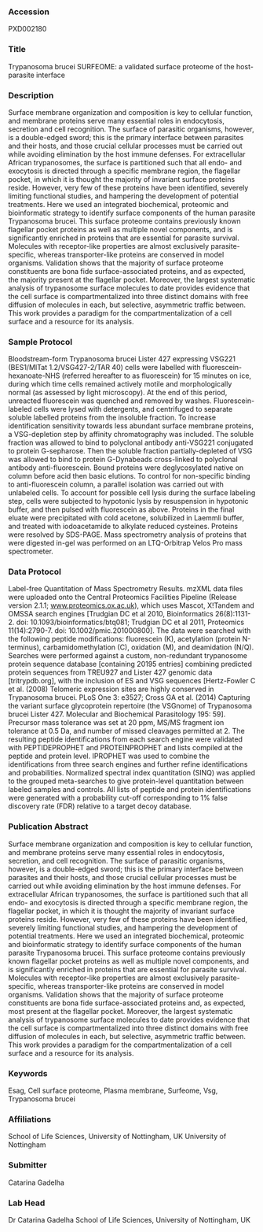 ### Accession
PXD002180

### Title
Trypanosoma brucei SURFEOME: a validated surface proteome of the 
host-parasite interface

### Description
Surface membrane organization and composition is key to cellular function, and membrane proteins serve many essential roles in endocytosis, secretion and cell recognition. The surface of parasitic organisms, however, is a double-edged sword; this is the primary interface between parasites and their hosts, and those crucial cellular processes must be carried out while avoiding elimination by the host immune defenses. For extracellular African trypanosomes, the surface is partitioned such that all endo- and exocytosis is directed through a specific membrane region, the flagellar pocket, in which it is thought the majority of invariant surface proteins reside. However, very few of these proteins have been identified, severely limiting functional studies, and hampering the development of potential treatments. Here we used an integrated biochemical, proteomic and bioinformatic strategy to identify surface components of the human parasite Trypanosoma brucei. This surface proteome contains previously known flagellar pocket proteins as well as multiple novel components, and is significantly enriched in proteins that are essential for parasite survival. Molecules with receptor-like properties are almost exclusively parasite-specific, whereas transporter-like proteins are conserved in model organisms. Validation shows that the majority of surface proteome constituents are bona fide surface-associated proteins, and as expected, the majority present at the flagellar pocket. Moreover, the largest systematic analysis of trypanosome surface molecules to date provides evidence that the cell surface is compartmentalized into three distinct domains with free diffusion of molecules in each, but selective, asymmetric traffic between. This work provides a paradigm for the compartmentalization of a cell surface and a resource for its analysis.

### Sample Protocol
Bloodstream-form Trypanosoma brucei Lister 427 expressing VSG221 (BES1/MITat 1.2/VSG427-2/TAR 40) cells were labelled with fluorescein-hexanoate-NHS (referred hereafter to as fluorescein) for 15 minutes on ice, during which time cells remained actively motile and morphologically normal (as assessed by light microscopy). At the end of this period, unreacted fluorescein was quenched and removed by washes. Fluorescein-labeled cells were lysed with detergents, and centrifuged to separate soluble labelled proteins from the insoluble fraction. To increase identification sensitivity towards less abundant surface membrane proteins, a VSG-depletion step by affinity chromatography was included. The soluble fraction was allowed to bind to polyclonal antibody anti-VSG221 conjugated to protein G-sepharose. Then the soluble fraction partially-depleted of VSG was allowed to bind to protein G-Dynabeads cross-linked to polyclonal antibody anti-fluorescein. Bound proteins were deglycosylated native on column before acid then basic elutions. To control for non-specific binding to anti-fluorescein column, a parallel isolation was carried out with unlabeled cells. To account for possible cell lysis during the surface labeling step, cells were subjected to hypotonic lysis by resuspension in hypotonic buffer, and then pulsed with fluorescein as above. Proteins in the final eluate were precipitated with cold acetone, solubilized in Laemmli buffer, and treated with iodoacetamide to alkylate reduced cysteines. Proteins were resolved by SDS-PAGE. Mass spectrometry analysis of proteins that were digested in-gel was performed on an LTQ-Orbitrap Velos Pro mass spectrometer.

### Data Protocol
Label-free Quantitation of Mass Spectrometry Results. mzXML data files were uploaded onto the Central Proteomics Facilities Pipeline (Release version 2.1.1; www.proteomics.ox.ac.uk), which uses Mascot, X!Tandem and OMSSA search engines [Trudgian DC et al 2010, Bioinformatics 26(8):1131-2. doi: 10.1093/bioinformatics/btq081; Trudgian DC et al 2011, Proteomics 11(14):2790-7. doi: 10.1002/pmic.201000800]. The data were searched with the following peptide modifications: fluorescein (K), acetylation (protein N-terminus), carbamidomethylation (C), oxidation (M), and deamidation (N/Q). Searches were performed against a custom, non-redundant trypanosome protein sequence database [containing 20195 entries] combining predicted protein sequences from TREU927 and Lister 427 genomic data [tritrypdb.org], with the inclusion of ES and VSG sequences [Hertz-Fowler C et al. (2008) Telomeric expression sites are highly conserved in Trypanosoma brucei. PLoS One 3: e3527; Cross GA et al. (2014) Capturing the variant surface glycoprotein repertoire (the VSGnome) of Trypanosoma brucei Lister 427. Molecular and Biochemical Parasitology 195: 59]. Precursor mass tolerance was set at 20 ppm, MS/MS fragment ion tolerance at 0.5 Da, and number of missed cleavages permitted at 2. The resulting peptide identifications from each search engine were validated with PEPTIDEPROPHET and PROTEINPROPHET and lists compiled at the peptide and protein level. IPROPHET was used to combine the identifications from three search engines and further refine identifications and probabilities. Normalized spectral index quantitation (SINQ) was applied to the grouped meta-searches to give protein-level quantitation between labeled samples and controls. All lists of peptide and protein identifications were generated with a probability cut-off corresponding to 1% false discovery rate (FDR) relative to a target decoy database.

### Publication Abstract
Surface membrane organization and composition is key to cellular function, and membrane proteins serve many essential roles in endocytosis, secretion, and cell recognition. The surface of parasitic organisms, however, is a double-edged sword; this is the primary interface between parasites and their hosts, and those crucial cellular processes must be carried out while avoiding elimination by the host immune defenses. For extracellular African trypanosomes, the surface is partitioned such that all endo- and exocytosis is directed through a specific membrane region, the flagellar pocket, in which it is thought the majority of invariant surface proteins reside. However, very few of these proteins have been identified, severely limiting functional studies, and hampering the development of potential treatments. Here we used an integrated biochemical, proteomic and bioinformatic strategy to identify surface components of the human parasite Trypanosoma brucei. This surface proteome contains previously known flagellar pocket proteins as well as multiple novel components, and is significantly enriched in proteins that are essential for parasite survival. Molecules with receptor-like properties are almost exclusively parasite-specific, whereas transporter-like proteins are conserved in model organisms. Validation shows that the majority of surface proteome constituents are bona fide surface-associated proteins and, as expected, most present at the flagellar pocket. Moreover, the largest systematic analysis of trypanosome surface molecules to date provides evidence that the cell surface is compartmentalized into three distinct domains with free diffusion of molecules in each, but selective, asymmetric traffic between. This work provides a paradigm for the compartmentalization of a cell surface and a resource for its analysis.

### Keywords
Esag, Cell surface proteome, Plasma membrane, Surfeome, Vsg, Trypanosoma brucei

### Affiliations
School of Life Sciences, University of Nottingham, UK
University of Nottingham

### Submitter
Catarina Gadelha

### Lab Head
Dr Catarina Gadelha
School of Life Sciences, University of Nottingham, UK


